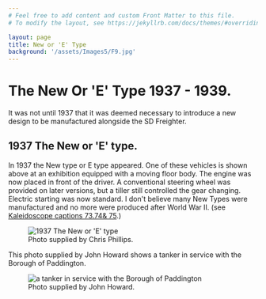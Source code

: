 ```yaml
---
# Feel free to add content and custom Front Matter to this file.
# To modify the layout, see https://jekyllrb.com/docs/themes/#overriding-theme-defaults

layout: page
title: New or 'E' Type
background: '/assets/Images5/F9.jpg'
---
```

# The New Or 'E' Type 1937 - 1939.

It was not until 1937 that it was deemed necessary to introduce a new design to be manufactured alongside the SD Freighter.

## 1937 The New or 'E' type.

In 1937 the New type or E type appeared. One of these vehicles is shown above at an exhibition equipped with a moving floor body. The engine was now placed in front of the driver. A conventional steering wheel was provided on later versions, but a tiller still controlled the gear changing. Electric starting was now standard. I don't believe many New Types were manufactured and no more were produced after World War II. (see <a href="{{ site.baseurl}}/Literature.html" target="_blank">Kaleidoscope captions 73.74&amp; 75</a>.) 

<figure class="figure w-100 text-center">
  <img src="{{ site.baseurl }}/assets/Images5/F9.jpg" class="figure-img img-fluid rounded" alt="1937 The New or 'E' type">
  <figcaption class="figure-caption text-center">Photo supplied by Chris Phillips.</figcaption>
</figure>

This photo supplied by John Howard shows a tanker in service with the Borough of Paddington.

<figure class="figure w-100 text-center">
  <img src="{{ site.baseurl }}/assets/Images5/F10.jpg" class="figure-img img-fluid rounded" alt="a tanker in service with the Borough of Paddington">
  <figcaption class="figure-caption text-center">Photo supplied by John Howard.</figcaption>
</figure>


